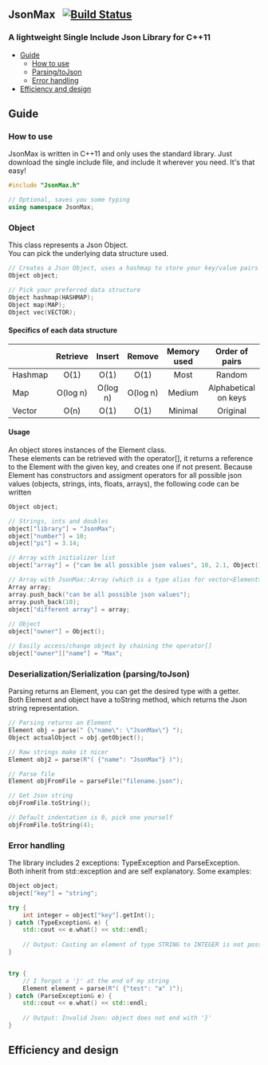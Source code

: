 ## JsonMax &nbsp; [![Build Status](https://travis-ci.com/MaxVanHoucke/JsonMax.svg?token=h6oBgPcMpoopU8fjW1uH&branch=master)](https://travis-ci.com/MaxVanHoucke/JsonMax)

### A lightweight Single Include Json Library for C++11

- [Guide](#guide)
  - [How to use](#how-to-use)
  - [Parsing/toJson](#deserializationserialization-parsingtojson)
  - [Error handling](#error-handling)
- [Efficiency and design](#efficiency-and-design)

## Guide

### How to use

JsonMax is written in C++11 and only uses the standard library. Just download the single include file, and include it wherever you need. It's that easy!  

```cpp
#include "JsonMax.h"

// Optional, saves you some typing
using namespace JsonMax;
```


### Object

This class represents a Json Object.  
You can pick the underlying data structure used.

```cpp
// Creates a Json Object, uses a hashmap to store your key/value pairs
Object object;

// Pick your preferred data structure
Object hashmap(HASHMAP);
Object map(MAP);
Object vec(VECTOR);
```

#### Specifics of each data structure

| | Retrieve | Insert  | Remove | Memory used | Order of pairs |
|---|:---:|:---:|:---:|:---:|:---:|
| Hashmap | O(1) | O(1) | O(1) | Most | Random      
| Map | O(log n) | O(log n) | O(log n) | Medium | Alphabetical on keys 
| Vector | O(n) | O(1) | O(1) | Minimal | Original

#### Usage

An object stores instances of the Element class.  
These elements can be retrieved with the operator[], it returns a reference to the Element with the given key, and creates one if not present.  Because Element has constructors and assigment operators for all possible json values (objects, strings, ints, floats, arrays), the following code 
can be written

```cpp
Object object;

// Strings, ints and doubles
object["library"] = "JsonMax";
object["number"] = 10;
object["pi"] = 3.14;

// Array with initializer list
object["array"] = {"can be all possible json values", 10, 2.1, Object()};

// Array with JsonMax::Array (which is a type alias for vector<Element>)
Array array;
array.push_back("can be all possible json values");
array.push_back(10);
object["different array"] = array;
 
// Object
object["owner"] = Object();

// Easily access/change object by chaining the operator[]
object["owner"]["name"] = "Max";
```

### Deserialization/Serialization (parsing/toJson)

Parsing returns an Element, you can get the desired type with a getter.  
Both Element and object have a toString method, which returns the Json string representation.

```cpp
// Parsing returns an Element
Element obj = parse(" {\"name\": \"JsonMax\"} ");
Object actualObject = obj.getObject();

// Raw strings make it nicer
Element obj2 = parse(R"( {"name": "JsonMax"} )");

// Parse file
Element objFromFile = parseFile("filename.json");

// Get Json string
objFromFile.toString();

// Default indentation is 0, pick one yourself
objFromFile.toString(4);
```

### Error handling

The library includes 2 exceptions: TypeException and ParseException.  
Both inherit from std::exception and are self explanatory.
Some examples:

```cpp
Object object;
object["key"] = "string";

try {
    int integer = object["key"].getInt();
} catch (TypeException& e) {
    std::cout << e.what() << std::endl;
    
    // Output: Casting an element of type STRING to INTEGER is not possible.
}


try {
    // I forgot a '}' at the end of my string
    Element element = parse(R"( {"test": "a" )");
} catch (ParseException& e) {
    std::cout << e.what() << std::endl;
    
    // Output: Invalid Json: object does not end with '}'
}
```


## Efficiency and design
